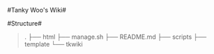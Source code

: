 #Tanky Woo's Wiki#

#Structure#
>.
>├── html
>├── manage.sh
>├── README.md
>├── scripts
>├── template
>└── tkwiki


